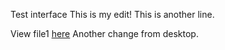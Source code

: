 Test interface
This is my edit!
This is another line.

View file1 [here](AFolder/File1.txt)
Another change from desktop.